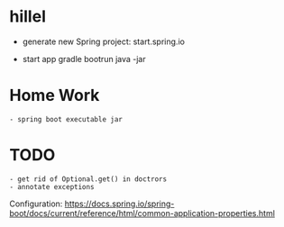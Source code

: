 # hillel

- generate new Spring project:
    start.spring.io
    
- start app
    gradle bootrun
    java -jar <jar>
    
# Home Work
    - spring boot executable jar
  
# TODO
    - get rid of Optional.get() in doctrors
    - annotate exceptions
    
    
 Configuration: https://docs.spring.io/spring-boot/docs/current/reference/html/common-application-properties.html
 